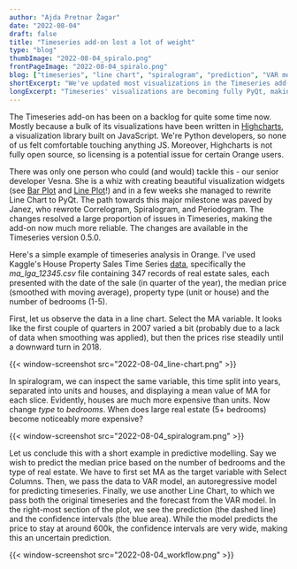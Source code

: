 ```yaml
---
author: "Ajda Pretnar Žagar"
date: "2022-08-04"
draft: false
title: "Timeseries add-on lost a lot of weight"
type: "blog"
thumbImage: "2022-08-04_spiralo.png"
frontPageImage: "2022-08-04_spiralo.png"
blog: ["timeseries", "line chart", "spiralogram", "prediction", "VAR model"]
shortExcerpt: "We've updated most visualizations in the Timeseries add-on"
longExcerpt: "Timeseries' visualizations are becoming fully PyQt, making them easier to maintain. We've also fixed many bugs, which should make working with the timeseries a joy once again."
---
```


The Timeseries add-on has been on a backlog for quite some time now. Mostly because a bulk of its visualizations have been written in [Highcharts](https://www.highcharts.com/), a visualization library built on JavaScript. We're Python developers, so none of us felt comfortable touching anything JS. Moreover, Highcharts is not fully open source, so licensing is a potential issue for certain Orange users.

There was only one person who could (and would) tackle this - our senior developer Vesna. She is a whiz with creating beautiful visualization widgets (see [Bar Plot](https://orangedatamining.com/widget-catalog/visualize/barplot/) and [Line Plot](https://orangedatamining.com/widget-catalog/visualize/lineplot/)!) and in a few weeks she managed to rewrite Line Chart to PyQt. The path towards this major milestone was paved by Janez, who rewrote Correlogram, Spiralogram, and Periodogram. The changes resolved a large proportion of issues in Timeseries, making the add-on now much more reliable. The changes are available in the Timeseries version 0.5.0.

Here's a simple example of timeseries analysis in Orange. I've used Kaggle's House Property Sales Time Series [data](https://www.kaggle.com/datasets/htagholdings/property-sales), specifically the *ma_lga_12345.csv* file containing 347 records of real estate sales, each presented with the date of the sale (in quarter of the year), the median price (smoothed with moving average), property type (unit or house) and the number of bedrooms (1-5).

First, let us observe the data in a line chart. Select the MA variable. It looks like the first couple of quarters in 2007 varied a bit (probably due to a lack of data when smoothing was applied), but then the prices rise steadily until a downward turn in 2018.

{{< window-screenshot src="2022-08-04_line-chart.png" >}} 

In spiralogram, we can inspect the same variable, this time split into years, separated into units and houses, and displaying a mean value of MA for each slice. Evidently, houses are much more expensive than units. Now change *type* to *bedrooms*. When does large real estate (5+ bedrooms) become noticeably more expensive?

{{< window-screenshot src="2022-08-04_spiralogram.png" >}} 

Let us conclude this with a short example in predictive modelling. Say we wish to predict the median price based on the number of bedrooms and the type of real estate. We have to first set MA as the target variable with Select Columns. Then, we pass the data to VAR model, an autoregressive model for predicting timeseries. Finally, we use another Line Chart, to which we pass both the original timeseries and the forecast from the VAR model. In the right-most section of the plot, we see the prediction (the dashed line) and the confidence intervals (the blue area). While the model predicts the price to stay at around 600k, the confidence intervals are very wide, making this an uncertain prediction.

{{< window-screenshot src="2022-08-04_workflow.png" >}} 
